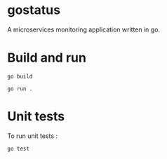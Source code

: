 # gostatus

A microservices monitoring application written in go.

# Build and run

	go build

	go run .	

# Unit tests

To run unit tests :

	go test
